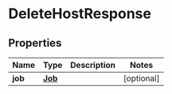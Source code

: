 

# DeleteHostResponse


## Properties

Name | Type | Description | Notes
------------ | ------------- | ------------- | -------------
**job** | [**Job**](Job.md) |  |  [optional]



